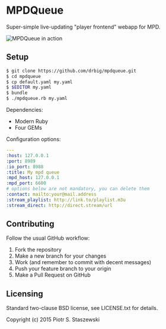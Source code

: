 # MPDQueue

Super-simple live-updating "player frontend" webapp for MPD.

![MPDQueue in action](http://i.imgur.com/XL3D5nz.png)

## Setup

```bash
$ git clone https://github.com/drbig/mpdqueue.git
$ cd mpdqueue
$ cp default.yaml my.yaml
$ $EDITOR my.yaml
$ bundle
$ ./mpdqueue.rb my.yaml
```

Dependencies:
 - Modern Ruby
 - Four GEMs

Configuration options:

```yaml
---
:host: 127.0.0.1
:port: 8989
:io_port: 8988
:title: My mpd queue
:mpd_host: 127.0.0.1
:mpd_port: 6600
# options below are not mandatory, you can delete them
:contact: mailto:your@mail.address
:stream_playlist: http://link.to/playlist.m3u
:stream_direct: http://direct.stream/url
```

## Contributing

Follow the usual GitHub workflow:

 1. Fork the repository
 2. Make a new branch for your changes
 3. Work (and remember to commit with decent messages)
 4. Push your feature branch to your origin
 5. Make a Pull Request on GitHub

## Licensing

Standard two-clause BSD license, see LICENSE.txt for details.

Copyright (c) 2015 Piotr S. Staszewski
